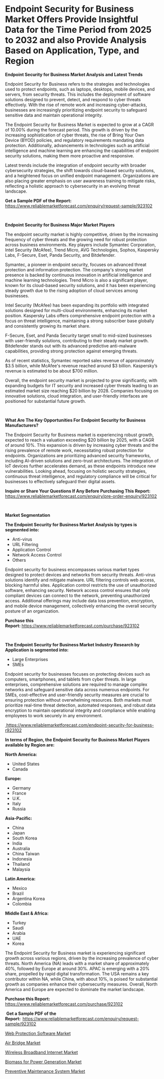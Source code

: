 <p><h1>Endpoint Security for Business Market Offers Provide Insightful Data for the Time Period from 2025 to 2032 and also Provide Analysis Based on Application, Type, and Region</h1></p><p><strong>Endpoint Security for Business Market Analysis and Latest Trends</strong></p>
<p><p>Endpoint Security for Business refers to the strategies and technologies used to protect endpoints, such as laptops, desktops, mobile devices, and servers, from security threats. This includes the deployment of software solutions designed to prevent, detect, and respond to cyber threats effectively. With the rise of remote work and increasing cyber-attacks, businesses are increasingly prioritizing endpoint security to safeguard sensitive data and maintain operational integrity.</p><p>The Endpoint Security for Business Market is expected to grow at a CAGR of 10.00% during the forecast period. This growth is driven by the increasing sophistication of cyber threats, the rise of Bring Your Own Device (BYOD) policies, and regulatory requirements mandating data protection. Additionally, advancements in technologies such as artificial intelligence and machine learning are enhancing the capabilities of endpoint security solutions, making them more proactive and responsive.</p><p>Latest trends include the integration of endpoint security with broader cybersecurity strategies, the shift towards cloud-based security solutions, and a heightened focus on unified endpoint management. Organizations are also placing greater emphasis on user awareness training to mitigate risks, reflecting a holistic approach to cybersecurity in an evolving threat landscape.</p></p>
<p><strong>Get a Sample PDF of the Report:&nbsp;</strong> <a href="https://www.reliablemarketforecast.com/enquiry/request-sample/923102?utm_campaign=1140&utm_medium=2&utm_source=Github&utm_content=ia&utm_term=05032025&utm_id=endpoint-security-for-business">https://www.reliablemarketforecast.com/enquiry/request-sample/923102</a></p>
<p>&nbsp;</p>
<p><strong>Endpoint Security for Business Major Market Players</strong></p>
<p><p>The endpoint security market is highly competitive, driven by the increasing frequency of cyber threats and the growing need for robust protection across business environments. Key players include Symantec Corporation, Intel Security (McAfee), Trend Micro, AVG Technologies, Sophos, Kaspersky Labs, F-Secure, Eset, Panda Security, and Bitdefender.</p><p>Symantec, a pioneer in endpoint security, focuses on advanced threat protection and information protection. The company's strong market presence is backed by continuous innovation in artificial intelligence and machine learning technologies. Trend Micro is also a significant player, known for its cloud-based security solutions, and it has been experiencing steady growth due to the rising adoption of cloud services among businesses.</p><p>Intel Security (McAfee) has been expanding its portfolio with integrated solutions designed for multi-cloud environments, enhancing its market position. Kaspersky Labs offers comprehensive endpoint protection with a focus on threat intelligence, maintaining a strong subscriber base globally and consistently growing its market share.</p><p>F-Secure, Eset, and Panda Security target small to mid-sized businesses with user-friendly solutions, contributing to their steady market growth. Bitdefender stands out with its advanced predictive anti-malware capabilities, providing strong protection against emerging threats.</p><p>As of recent statistics, Symantec reported sales revenue of approximately $3.5 billion, while McAfee's revenue reached around $3 billion. Kaspersky’s revenue is estimated to be about $700 million.</p><p>Overall, the endpoint security market is projected to grow significantly, with expanding budgets for IT security and increased cyber threats leading to an estimated market size reaching $20 billion by 2028. Companies focusing on innovative solutions, cloud integration, and user-friendly interfaces are positioned for substantial future growth.</p></p>
<p>&nbsp;</p>
<p><strong>What Are The Key Opportunities For Endpoint Security for Business Manufacturers?</strong></p>
<p><p>The Endpoint Security for Business market is experiencing robust growth, expected to reach a valuation exceeding $20 billion by 2025, with a CAGR of around 10%. This expansion is driven by increasing cyber threats and the rising prevalence of remote work, necessitating robust protection for endpoints. Organizations are prioritizing advanced security frameworks, including AI-driven solutions and zero-trust architectures. The integration of IoT devices further accelerates demand, as these endpoints introduce new vulnerabilities. Looking ahead, focusing on holistic security strategies, continuous threat intelligence, and regulatory compliance will be critical for businesses to effectively safeguard their digital assets.</p></p>
<p><strong>Inquire or Share Your Questions If Any Before Purchasing This Report:</strong> <a href="https://www.reliablemarketforecast.com/enquiry/pre-order-enquiry/923102?utm_campaign=1140&utm_medium=2&utm_source=Github&utm_content=ia&utm_term=05032025&utm_id=endpoint-security-for-business">https://www.reliablemarketforecast.com/enquiry/pre-order-enquiry/923102</a></p>
<p>&nbsp;</p>
<p><strong>Market Segmentation</strong></p>
<p><strong>The Endpoint Security for Business Market Analysis by types is segmented into:</strong></p>
<p><ul><li>Anti-virus</li><li>URL Filtering</li><li>Application Control</li><li>Network Access Control</li><li>Others</li></ul></p>
<p><p>Endpoint security for business encompasses various market types designed to protect devices and networks from security threats. Anti-virus solutions identify and mitigate malware. URL filtering controls web access, blocking harmful sites. Application control restricts the use of unauthorized software, enhancing security. Network access control ensures that only compliant devices can connect to the network, preventing unauthorized access. Additional offerings may include data loss prevention, encryption, and mobile device management, collectively enhancing the overall security posture of an organization.</p></p>
<p><strong>Purchase this Report:&nbsp;</strong><a href="https://www.reliablemarketforecast.com/purchase/923102?utm_campaign=1140&utm_medium=2&utm_source=Github&utm_content=ia&utm_term=05032025&utm_id=endpoint-security-for-business">https://www.reliablemarketforecast.com/purchase/923102</a></p>
<p>&nbsp;</p>
<p><strong>The Endpoint Security for Business Market Industry Research by Application is segmented into:</strong></p>
<p><ul><li>Large Enterprises</li><li>SMEs</li></ul></p>
<p><p>Endpoint security for businesses focuses on protecting devices such as computers, smartphones, and tablets from cyber threats. In large enterprises, comprehensive solutions are required to manage complex networks and safeguard sensitive data across numerous endpoints. For SMEs, cost-effective and user-friendly security measures are crucial to ensuring protection without overwhelming resources. Both markets must prioritize real-time threat detection, automated responses, and robust data encryption to maintain operational integrity and compliance while enabling employees to work securely in any environment.</p></p>
<p><a href="https://www.reliablemarketforecast.com/endpoint-security-for-business-r923102?utm_campaign=1140&utm_medium=2&utm_source=Github&utm_content=ia&utm_term=05032025&utm_id=endpoint-security-for-business">&nbsp;https://www.reliablemarketforecast.com/endpoint-security-for-business-r923102</a></p>
<p><strong>In terms of Region, the Endpoint Security for Business Market Players available by Region are:</strong></p>
<p>
    <p> <strong> North America: </strong>
        <ul>
            <li>United States</li>
            <li>Canada</li>
        </ul>
        </p> 
    <p> <strong> Europe: </strong>
        <ul>
            <li>Germany</li>
            <li>France</li>
            <li>U.K.</li>
            <li>Italy</li>
            <li>Russia</li>
        </ul>
        </p> 
    <p> <strong> Asia-Pacific: </strong>
        <ul>
            <li>China</li>
            <li>Japan</li>
            <li>South Korea</li>
            <li>India</li>
            <li>Australia</li>
            <li>China Taiwan</li>
            <li>Indonesia</li>
            <li>Thailand</li>
            <li>Malaysia</li>
        </ul>
        </p> 
    <p> <strong> Latin America: </strong>
        <ul>
            <li>Mexico</li>
            <li>Brazil</li>
            <li>Argentina Korea</li>
            <li>Colombia</li>
        </ul>
        </p> 
    <p> <strong> Middle East & Africa: </strong>
        <ul>
            <li>Turkey</li>
            <li>Saudi</li>
            <li>Arabia</li>
            <li>UAE</li>
            <li>Korea</li>
        </ul>
    </p>
    </p>
<p><p>The Endpoint Security for Business market is experiencing significant growth across various regions, driven by the increasing prevalence of cyber threats. North America (NA) leads with a market share of approximately 40%, followed by Europe at around 30%. APAC is emerging with a 20% share, propelled by rapid digital transformation. The USA remains a key contributor within NA, while China, with about 10%, is poised for substantial growth as companies enhance their cybersecurity measures. Overall, North America and Europe are expected to dominate the market landscape.</p></p>
<p><strong>Purchase this Report: </strong><a href="https://www.reliablemarketforecast.com/purchase/923102?utm_campaign=1140&utm_medium=2&utm_source=Github&utm_content=ia&utm_term=05032025&utm_id=endpoint-security-for-business">https://www.reliablemarketforecast.com/purchase/923102</a></p>
<p>&nbsp;<strong>Get a Sample PDF of the Report:&nbsp;&nbsp;</strong><a href="https://www.reliablemarketforecast.com/enquiry/request-sample/923102?utm_campaign=1140&utm_medium=2&utm_source=Github&utm_content=ia&utm_term=05032025&utm_id=endpoint-security-for-business">https://www.reliablemarketforecast.com/enquiry/request-sample/923102</a></p>
<p><strong></strong></p>
<p><p><a href="https://github.com/spehnluenaru/Market-Research-Report-List-1/blob/main/web-protection-software-market.md?utm_campaign=1140&utm_medium=2&utm_source=Github&utm_content=ia&utm_term=05032025&utm_id=endpoint-security-for-business">Web Protection Software Market</a></p><p><a href="https://github.com/alefermeivys/Market-Research-Report-List-1/blob/main/air-bridge-market.md?utm_campaign=1140&utm_medium=2&utm_source=Github&utm_content=ia&utm_term=05032025&utm_id=endpoint-security-for-business">Air Bridge Market</a></p><p><a href="https://github.com/toghojbeinta/Market-Research-Report-List-1/blob/main/wireless-broadband-internet-market.md?utm_campaign=1140&utm_medium=2&utm_source=Github&utm_content=ia&utm_term=05032025&utm_id=endpoint-security-for-business">Wireless Broadband Internet Market</a></p><p><a href="https://github.com/jaspartatin/Market-Research-Report-List-1/blob/main/biomass-for-power-generation-market.md?utm_campaign=1140&utm_medium=2&utm_source=Github&utm_content=ia&utm_term=05032025&utm_id=endpoint-security-for-business">Biomass for Power Generation Market</a></p><p><a href="https://github.com/kluviabolofo/Market-Research-Report-List-1/blob/main/preventive-maintenance-system-market.md?utm_campaign=1140&utm_medium=2&utm_source=Github&utm_content=ia&utm_term=05032025&utm_id=endpoint-security-for-business">Preventive Maintenance System Market</a></p></p>